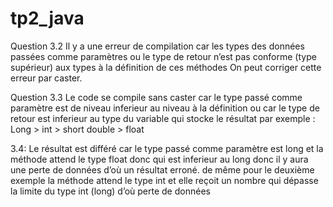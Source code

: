 # tp2_java

Question 3.2
Il y a une erreur de compilation car les types des données passées comme paramètres
ou le type de retour n’est pas conforme (type supérieur) aux types à la définition de
ces méthodes
On peut corriger cette erreur par caster.

Question 3.3
Le code se compile sans caster car le type passé comme paramètre est de niveau inferieur au
niveau à la définition ou car le type de retour est inferieur au type du variable qui stocke le
résultat
par exemple :
Long > int > short
double > float 

3.4:
Le résultat est différé car le type passé comme paramètre est
long et la méthode attend le type float donc qui est inferieur au
long donc il y aura une perte de données d’où un résultat
erroné.
de même pour le deuxième exemple la méthode attend le type
int et elle reçoit un nombre qui dépasse la limite du type int
(long) d’où perte de données
